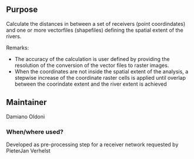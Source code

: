 ## Purpose

Calculate the distances in between a set of receivers (point coordindates) and one or more vectorfiles (shapefiles) defining the spatial extent of the rivers. 

Remarks:
- The accuracy of the calculation is user defined by providing the resolution of the conversion of the vector files to raster images. 
- When the coordinates are not inside the spatial extent of the analysis, a stepwise increase of the coordinate raster cells is applied until overlap between the coorindate extent and the river extent is achieved

## Maintainer

Damiano Oldoni

### When/where used?

Developed as pre-processing step for a receiver network requested by PieterJan Verhelst
